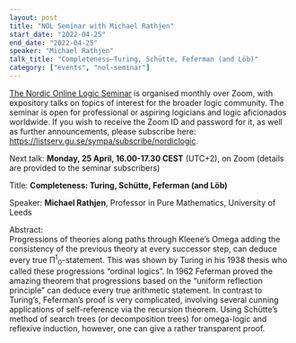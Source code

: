 ```yaml
---
layout: post
title: "NOL Seminar with Michael Rathjen"
start_date: "2022-04-25"
end_date: "2022-04-25"
speaker: "Michael Rathjen"
talk_title: "Completeness—Turing, Schütte, Feferman (and Löb)"
category: ["events", "nol-seminar"]
---
```

[The Nordic Online Logic Seminar](/the-NOL-seminar.html)
is organised monthly over Zoom, with expository talks on topics of interest for
the broader logic community. The seminar is open for professional or aspiring
logicians and logic aficionados worldwide. If you wish to receive the Zoom ID
and password for it, as well as further announcements, please subscribe here:
<https://listserv.gu.se/sympa/subscribe/nordiclogic>.

Next talk: **Monday, 25 April, 16.00-17.30 CEST** (UTC+2), on Zoom (details are
provided to the seminar subscribers)

Title: **Completeness: Turing, Schütte, Feferman (and Löb)**

Speaker: **Michael Rathjen**, Professor in Pure Mathematics, University of Leeds

Abstract:  
Progressions of theories along paths through Kleene’s Omega adding the
consistency of the previous theory at every successor step, can deduce every
true Π<sup>1</sup><sub>0</sub>-statement. This was shown by Turing in his 1938
thesis who called these progressions
“ordinal logics”. In 1962 Feferman proved the amazing theorem that progressions
based on the “uniform reflection principle” can deduce every true arithmetic
statement. In contrast to Turing’s, Feferman’s proof is very complicated,
involving several cunning applications of self-reference via the recursion
theorem. Using Schütte’s method of search trees (or decomposition trees) for
omega-logic and reflexive induction, however, one can give a rather transparent
proof.
